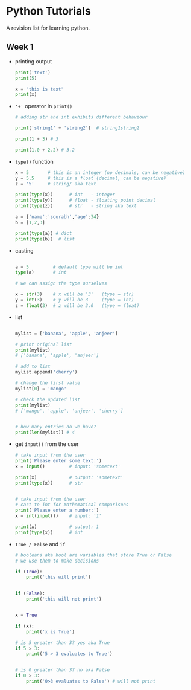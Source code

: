 # Python Tutorials

A revision list for learning python.

## Week 1
- printing output
    ```python
    print('text')
    print(5)

    x = "this is text"
    print(x)
    ```

- ```'+'``` operator in ```print()```
    ```python
    # adding str and int exhibits different behaviour
    
    print('string1' + 'string2')  # string1string2

    print(1 + 3) # 3

    print(1.0 + 2.2) # 3.2
    ```

- ```type()``` function
    ```python
    x = 5       # this is an integer (no decimals, can be negative)
    y = 5.5     # this is a float (decimal, can be negative)
    z = '5'     # string/ aka text

    print(type(x))      # int   - integer
    print(type(y))      # float - floating point decimal
    print(type(z))      # str   - string aka text

    a = {'name':'sourabh','age':34}
    b = [1,2,3]
    
    print(type(a)) # dict
    print(type(b))  # list
    ```

- casting
    ```python

    a = 5         # default type will be int
    type(a)       # int

    # we can assign the type ourselves

    x = str(3)    # x will be '3'   (type = str)
    y = int(3)    # y will be 3     (type = int)
    z = float(3)  # z will be 3.0   (type = float)

    ```

- list
    ```python

    mylist = ['banana', 'apple', 'anjeer']

  # print original list
  print(mylist)
  # ['banana', 'apple', 'anjeer']
  
  # add to list
  mylist.append('cherry')
  
  # change the first value
  mylist[0] = 'mango'
  
  # check the updated list
  print(mylist)
  # ['mango', 'apple', 'anjeer', 'cherry']
  
  
  # how many entries do we have?
  print(len(mylist)) # 4

    ```
- get ```input()``` from the user
    ```python
    # take input from the user
    print('Please enter some text:')
    x = input()         # input: 'sometext'
    
    print(x)            # output: 'sometext'
    print(type(x))      # str
    
    
    # take input from the user
    # cast to int for mathematical comparisons
    print('Please enter a number:')
    x = int(input())    # input: '1'
    
    print(x)            # output: 1
    print(type(x))      # int

    ```

- ```True / False``` and ``if``
    ```python
    # booleans aka bool are variables that store True or False
    # we use them to make decisions

    if (True):
        print('this will print')


    if (False):
        print('this will not print')


    x = True

    if (x):
        print('x is True')

    # is 5 greater than 3? yes aka True
    if 5 > 3:
        print('5 > 3 evaluates to True')


    # is 0 greater than 3? no aka False
    if 0 > 3:
        print('0>3 evaluates to False') # will not print

    ```
